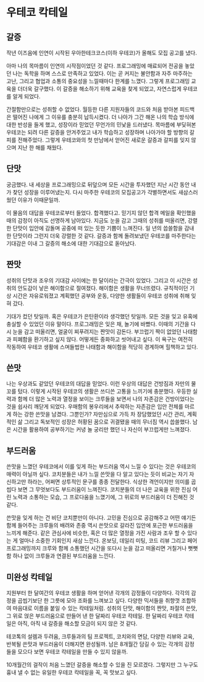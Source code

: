 # 우테코 칵테일
## 갈증
작년 이즈음에 인연이 시작된 우아한테크코스(이하 우테코)가 올해도 모집 공고를 냈다.

 아마 나의 목마름이 인연의 시작점이었던 것 같다. 프로그래밍에 매료되어 전공을 놓았던 나는 독학을 하며 스스로 만족하고 있었다. 이는 곧 커지는 불안함과 자주 마주하는 고난, 그리고 협업과 소통의 중요성을 느낄때마다 한계를 느꼈다. 그렇게 프로그래밍 교육을 더더욱 갈구했다. 이 갈증을 해소하기 위해 교육을 찾게 되었고, 자연스럽게 우테코를 알게 되었다.

 간절함만으로는 성취할 수 없었다. 월등한 다른 지원자들의 코드와 처음 받아본 피드백은 떨어진 나에게 그 이유를 충분히 납득시켰다. 더 나아가 그간 해온 나의 학습 방식에 대한 반성을 들게 했고, 성장이라 믿었던 무언가의 민낯을 드러냈다. 목마름에 부딪혀본 우테코는 되려 다른 갈증을 안겨주었고 내가 학습하고 성장하며 나아가야 할 방향의 갈피를 전해주었다. 그렇게 우테코와의 첫 만남에서 얻어진 새로운 갈증과 갈피를 잊지 않으며 지난 한 해를 채웠다.

## 단맛
 궁금했다. 내 세상을 프로그래밍으로 뒤덮으며 모든 시간을 투자했던 지난 시간 동안 내가 찾던 성장을 이루어냈는지. 다시 마주한 우테코의 모집공고가 각별하면서도 새삼스러웠던 이유가 이때문일까.

 이 물음의 대답을 우테코로부터 들었다. 합격했다고. 믿기지 않던 합격 메일을 확인했을 때의 감정이 아직도 선명하게 남아있다. 지금도 눈을 감고 그때의 성취를 떠올리면, 강렬한 단맛이 입안에 감돌며 공중에 떠 있는 듯한 기쁨이 느껴진다. 일 년의 씁쓸함을 감내한 단맛이라 그런지 더욱 강렬한 것 같다. 갈증과 함께 돌려보냈던 우테코를 마주한다는 기대감은 이내 그 갈증의 해소에 대한 기대감으로 돋아났다.

## 짠맛
 성취의 단맛과 조우의 기대감 사이에는 한 달이라는 간극이 있었다. 그리고 이 시간은 성취의 안도감이 낳은 해이함으로 절여졌다. 해이함은 생활을 무너뜨렸다. 규칙적이던 기상 시간은 자유로워졌고 계획했던 공부와 운동, 다양한 생활들이 우테코 성취에 취해 잊혀 갔다. 

 기대가 컸던 탓일까. 혹은 우테코가 은탄환이라 생각했던 탓일까. 모든 것을 잊고 유혹에 충실할 수 있었던 이유 말이다. 프로그래밍은 잊은 채, 놀기에 바빴다. 이때의 기간을 다시 눈을 감고 떠올리면, 얼굴이 찌푸려지는 짠맛이 감돈다. 부끄럽기 짝이 없었던 나태함과 피폐함을 환기하고 싶지 않다. 어떻게든 중화하고 씻어내고 싶다. 이 욕구는 여전히 작동하여 우테코 생활에 스며들법한 나태함과 해이함을 적당히 경계하며 힐책하고 있다.

## 쓴맛
  나는 우상과도 같았던 우테코의 대답을 믿었다. 이런 우상의 대답은 건방짐과 자만의 물꼬를 텄다. 이렇게 시작된 우테코의 생활은 쓰디쓴 고통을 느끼기에 충분했다. 우등한 실력과 함께 더 많은 노력과 열정을 보이는 크루들을 보면서 나의 자존감은 건방이었다는 것을 쉽사리 깨닫게 되었다. 우매함의 봉우리에서 추락하는 자존감은 입안 전체를 마르게 하는 강한 쓴맛을 남겼다. 그뿐인가? 자만심으로 가득 차 장담했었던 시간 관리, 계획적인 삶 그리고 독보적인 성장은 허황된 꿈으로 귀결됐을 때의 무너짐 역시 씁쓸했다. 남은 시간을 활용하여 공부하기는 커녕 놀 궁리만 했던 나 자신이 부끄럽게만 느껴졌다.

## 부드러움
 쓴맛을 느꼈던 우테코에서 이를 잊게 하는 부드러움 역시 느낄 수 있다는 것은 우테코의 매력이 아닐까 싶다. 코치분들은 내가 느낄 쓴맛을 다 알고 있다는 듯이 비교는 자기 자신하고만 하라는, 어쩌면 상투적인 문구를 종종 전달한다. 식상한 격언이지만 의미를 곱씹다 보면 그 무엇보다도 부드러움이 느껴진다. 코치분들의 더 나은 교육을 위한 진심 어린 노력과 소통하는 모습, 그 프로다움을 느꼈기에, 그 위로의 부드러움이 더 진해진 것 같다.

 쓴맛을 잊게 하는 건 비단 코치뿐만이 아니다. 고민을 진심으로 공감해주고 어떤 얘기든 함께 들어주는 크루들의 배려와 존중 역시 쓴맛으로 갈라진 입안에 포근한 부드러움을 느끼게 해준다. 같은 관심사에 비슷한, 혹은 더 많은 열정을 가진 사람과 조우 할 수 있다는 게 얼마나 소중한 기회인지 새삼 느낀다. 온보딩, 데일리 미팅, 코드 리뷰 그리고 페어 프로그래밍까지 크루와 함께 소통했던 시간을 또다시 눈을 감고 떠올리면 거칠거나 뻣뻣함 하나 없이 크루들과 연결된 부드러움을 느낀다.

## 미완성 칵테일
 지원부터 한 달여간의 우테코 생활을 하며 얻어낸 각개의 감정들이 다양하다. 각각의 감정을 곱씹기보단 한 그릇에 모아 조화를 느껴보고 싶다. 다양한 믹서들을 취향껏 조합하여 마음대로 이름을 붙일 수 있는 칵테일처럼. 성취의 단맛, 해이함의 짠맛, 좌절의 쓴맛, 그 위로 얹은 부드러움으로 만들어 낸 한 달짜리 우테코 칵테일. 한 달짜리 우테코 칵테일은 아직, 아직 내 갈증을 해소할 모금이 되지 않은 것 같다.

 테코톡의 설렘과 두려움, 크루들과의 팀 프로젝트, 코치와의 면담, 다양한 리뷰와 교육, 반복될 쓴맛과 부드러움이 더해지면 완성될까. 남은 8개월간 담길 수 있는 각개의 감정들을 모으다 보면 우테코 칵테일을 만들 수 있지 않을까. 

 10개월간의 걸작이 처음 느꼈던 갈증을 해소할 수 있을 진 모르겠다. 그렇지만 그 누구도 흉내 낼 수 없는 유일한 우테코 칵테일을 꼭, 꼭 맛보고 싶다.
